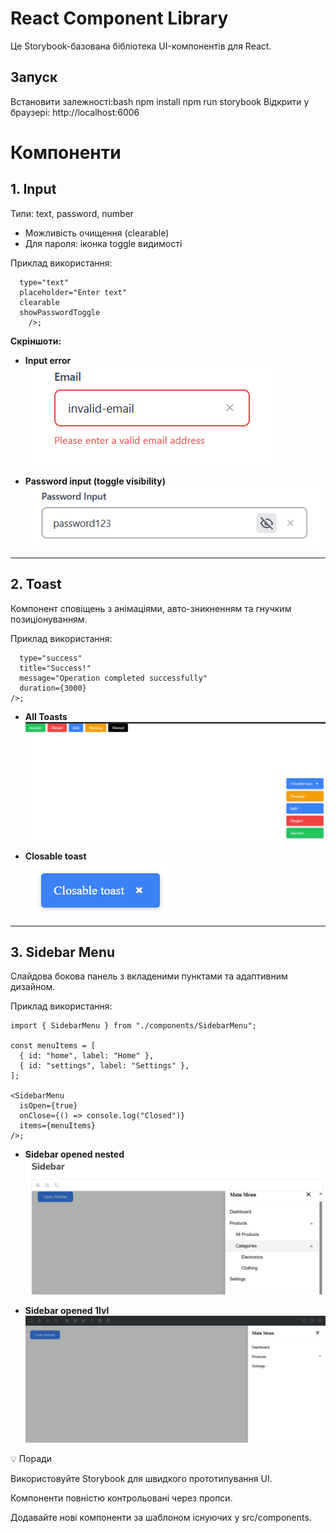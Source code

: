  # React Component Library

Це Storybook-базована бібліотека UI-компонентів для React.

## Запуск
Встановити залежності:bash
npm install
npm run storybook
Відкрити у браузері:
http://localhost:6006

# Компоненти

## 1. Input

Типи: text, password, number

- Можливість очищення (clearable)  
- Для пароля: іконка toggle видимості
 
Приклад використання:
```<Input
  type="text"
  placeholder="Enter text"
  clearable
  showPasswordToggle
    />;
```
**Скріншоти:**
- **Input error**  
![Input error](https://github.com/RTSaitama/react-component-library/raw/main/screenshots/input-error.png)

- **Password input (toggle visibility)**  
![Password input](https://github.com/RTSaitama/react-component-library/raw/main/screenshots/input-password.png)

---





## 2. Toast
Компонент сповіщень з анімаціями, авто-зникненням та гнучким позиціонуванням.

Приклад використання:
```<Toast
  type="success"
  title="Success!"
  message="Operation completed successfully"
  duration={3000}
/>;
```


- **All Toasts**  
![All Toasts](https://github.com/RTSaitama/react-component-library/raw/main/screenshots/toasts-all.png)


- **Closable toast**  
![Closable toast](https://github.com/RTSaitama/react-component-library/raw/main/screenshots/toast-closable.png)

---

## 3. Sidebar Menu
Слайдова бокова панель з вкладеними пунктами та адаптивним дизайном.

Приклад використання:
```
import { SidebarMenu } from "./components/SidebarMenu";

const menuItems = [
  { id: "home", label: "Home" },
  { id: "settings", label: "Settings" },
];

<SidebarMenu
  isOpen={true}
  onClose={() => console.log("Closed")}
  items={menuItems}
/>;
```

- **Sidebar opened nested**  
![Sidebar opened nested](https://github.com/RTSaitama/react-component-library/raw/main/screenshots/sidebar-opened-nest.png)

- **Sidebar opened 1lvl**  
![Sidebar opened 1lvl](https://github.com/RTSaitama/react-component-library/raw/main/screenshots/sidebar-opened-firstLvl.png)



 
 
💡 Поради

Використовуйте Storybook для швидкого прототипування UI.

Компоненти повністю контрольовані через пропси.

Додавайте нові компоненти за шаблоном існуючих у src/components.